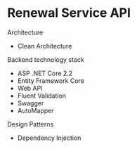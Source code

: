 # Renewal Service API

Architecture
- Clean Architecture

Backend technology stack
- ASP .NET Core 2.2
- Entity Framework Core
- Web API
- Fluent Validation
- Swagger
- AutoMapper

Design Patterns
- Dependency Injection
